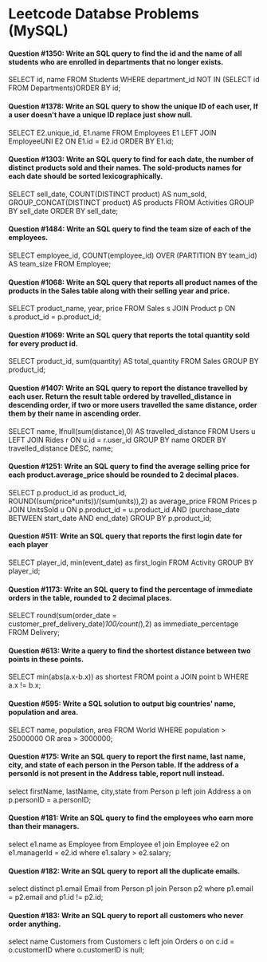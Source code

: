 <h1>Leetcode Databse Problems (MySQL)

#### Question #1350: Write an SQL query to find the id and the name of all students who are enrolled in departments that no longer exists.

SELECT id, name FROM Students WHERE department_id NOT IN (SELECT id FROM Departments)ORDER BY id;

#### Question #1378: Write an SQL query to show the unique ID of each user, If a user doesn't have a unique ID replace just show null.

SELECT E2.unique_id, E1.name FROM Employees E1 LEFT JOIN EmployeeUNI E2 ON E1.id = E2.id ORDER BY E1.id;

#### Question #1303: Write an SQL query to find for each date, the number of distinct products sold and their names. The sold-products names for each date should be sorted lexicographically. 

SELECT sell_date, COUNT(DISTINCT product) AS num_sold, GROUP_CONCAT(DISTINCT product) AS products FROM Activities GROUP BY sell_date ORDER BY sell_date;

#### Question #1484: Write an SQL query to find the team size of each of the employees.

SELECT employee_id, COUNT(employee_id) OVER (PARTITION BY team_id) AS team_size FROM Employee;

#### Question #1068: Write an SQL query that reports all product names of the products in the Sales table along with their selling year and price.

SELECT product_name, year, price FROM Sales s JOIN Product p ON s.product_id = p.product_id; 

#### Question #1069: Write an SQL query that reports the total quantity sold for every product id.

SELECT product_id, sum(quantity) AS total_quantity FROM Sales GROUP BY product_id;

#### Question #1407: Write an SQL query to report the distance travelled by each user. Return the result table ordered by travelled_distance in descending order, if two or more users travelled the same distance, order them by their name in ascending order.

SELECT name, Ifnull(sum(distance),0) AS travelled_distance FROM Users u LEFT JOIN Rides r ON u.id = r.user_id GROUP BY name ORDER BY travelled_distance DESC, name;

#### Question #1251: Write an SQL query to find the average selling price for each product.average_price should be rounded to 2 decimal places.

SELECT p.product_id as product_id, ROUND((sum(price*units))/(sum(units)),2) as average_price FROM Prices p JOIN UnitsSold u ON p.product_id = u.product_id AND (purchase_date BETWEEN start_date AND end_date) GROUP BY p.product_id;

#### Question #511: Write an SQL query that reports the first login date for each player
SELECT player_id, min(event_date) as first_login FROM Activity GROUP BY player_id;

#### Question #1173: Write an SQL query to find the percentage of immediate orders in the table, rounded to 2 decimal places.
SELECT round(sum(order_date = customer_pref_delivery_date)*100/count(*),2) as immediate_percentage FROM Delivery;

#### Question #613: Write a query to find the shortest distance between two points in these points.
SELECT min(abs(a.x-b.x)) as shortest FROM point a JOIN point b WHERE a.x != b.x;

#### Question #595: Write a SQL solution to output big countries' name, population and area.
SELECT name, population, area FROM World WHERE population > 25000000 OR area > 3000000;

#### Question #175: Write an SQL query to report the first name, last name, city, and state of each person in the Person table. If the address of a personId is not present in the Address table, report null instead.
select firstName, lastName,  city,state from Person p left join Address a on p.personID = a.personID;
  
#### Question #181: Write an SQL query to find the employees who earn more than their managers.
select e1.name as Employee from Employee e1 join Employee e2 on e1.managerId = e2.id where e1.salary > e2.salary;

#### Question #182: Write an SQL query to report all the duplicate emails.
 select distinct p1.email Email from Person p1 join Person p2 where p1.email = p2.email and p1.id != p2.id;
  
#### Question #183: Write an SQL query to report all customers who never order anything.
select name Customers from Customers c left join Orders o on c.id = o.customerID where o.customerID is null;
